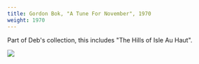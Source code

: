 ```yaml
---
title: Gordon Bok, "A Tune For November", 1970
weight: 1970
---
```

Part of Deb's collection, this includes "The Hills of Isle Au Haut".

<img src="https://img.discogs.com/cUk7jd7Zh8ODyVBnBS0VfydA6zE=/fit-in/600x600/filters:strip_icc():format(jpeg):mode_rgb():quality(90)/discogs-images/R-2743012-1453956432-3311.jpeg.jpg" />
